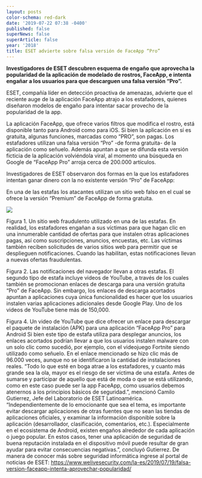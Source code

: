 ```yaml
---
layout: posts
color-schema: red-dark
date: '2019-07-22 07:38 -0400'
published: false
superNews: false
superArticle: false
year: '2018'
title: ESET advierte sobre falsa versión de FaceApp “Pro”
---
```

**Investigadores de ESET descubren esquema de engaño que aprovecha la popularidad de la aplicación de modelado de rostros, FaceApp, e intenta engañar a los usuarios para que descarguen una falsa versión “Pro”.**

ESET, compañía líder en detección proactiva de amenazas, advierte que el reciente auge de la aplicación FaceApp atrajo a los estafadores, quienes diseñaron modelos de engaño para intentar sacar provecho de la popularidad de la app.

La aplicación FaceApp, que ofrece varios filtros que modifica el rostro, está disponible tanto para Android como para iOS. Si bien la aplicación en sí es gratuita, algunas funciones, marcadas como “PRO”, son pagas. 
Los estafadores utilizan una falsa versión “Pro” -de forma gratuita- de la aplicación como señuelo. Además apuntan a que se difunda esta versión ficticia de la aplicación volviéndola viral, al momento una búsqueda en Google de “FaceApp Pro” arroja cerca de 200.000 artículos.

Investigadores de ESET observaron dos formas en la que los estafadores intentan ganar dinero con la no existente versión “Pro” de FaceApp:

En una de las estafas los atacantes utilizan un sitio web falso en el cual se ofrece la versión “Premium” de FaceApp de forma gratuita.

![]({https://raw.githubusercontent.com/itnewslat/assets/master/img/300x300/Notifaceapp1.jpg)
 
Figura 1. Un sitio web fraudulento utilizado en una de las estafas.
En realidad, los estafadores engañan a sus víctimas para que hagan clic en una innumerable cantidad de ofertas para que instalen otras aplicaciones pagas, así como suscripciones, anuncios, encuestas, etc. Las víctimas también reciben solicitudes de varios sitios web para permitir que se desplieguen notificaciones. Cuando las habilitan, estas notificaciones llevan a nuevas ofertas fraudulentas.
 
Figura 2. Las notificaciones del navegador llevan a otras estafas.
El segundo tipo de estafa incluye videos de YouTube, a través de los cuales también se promocionan enlaces de descarga para una versión gratuita “Pro” de FaceApp. Sin embargo, los enlaces de descarga acortados apuntan a aplicaciones cuya única funcionalidad es hacer que los usuarios instalen varias aplicaciones adicionales desde Google Play. Uno de los videos de YouTube tiene más de 150,000.
 
Figura 4. Un video de YouTube que dice ofrecer un enlace para descargar el paquete de instalación (APK) para una aplicación “FaceApp Pro” para Android
Si bien este tipo de estafa utiliza para desplegar anuncios, los enlaces acortados podrían llevar a que los usuarios instalen malware con un solo clic como sucedió, por ejemplo, con el videojuego Fortnite siendo utilizado como señuelo. En el enlace mencionado se hizo clic más de 96.000 veces, aunque no se identificaron la cantidad de instalaciones reales.
 “Todo lo que esté en boga atrae a los estafadores, y cuanto más grande sea la ola, mayor es el riesgo de ser víctima de una estafa. Antes de sumarse y participar de aquello que está de moda o que se está utilizando, como en este caso puede ser la app FaceApp, como usuarios debemos atenernos a los principios básicos de seguridad.”, mencionó Camilo Gutierrez, Jefe del Laboratorio de ESET Latinoamérica. 
“Independientemente de lo emocionante que sea el tema, es importante evitar descargar aplicaciones de otras fuentes que no sean las tiendas de aplicaciones oficiales, y examinar la información disponible sobre la aplicación (desarrollador, clasificación, comentarios, etc.). Especialmente en el ecosistema de Android, existen engaños alrededor de cada aplicación o juego popular. En estos casos, tener una aplicación de seguridad de buena reputación instalada en el dispositivo móvil puede resultar de gran ayudar para evitar consecuencias negativas.”, concluyó Gutierrez.
De manera de conocer más sobre seguridad informática ingrese al portal de noticias de ESET: https://www.welivesecurity.com/la-es/2019/07/19/falsa-version-faceapp-intenta-aprovechar-popularidad/
